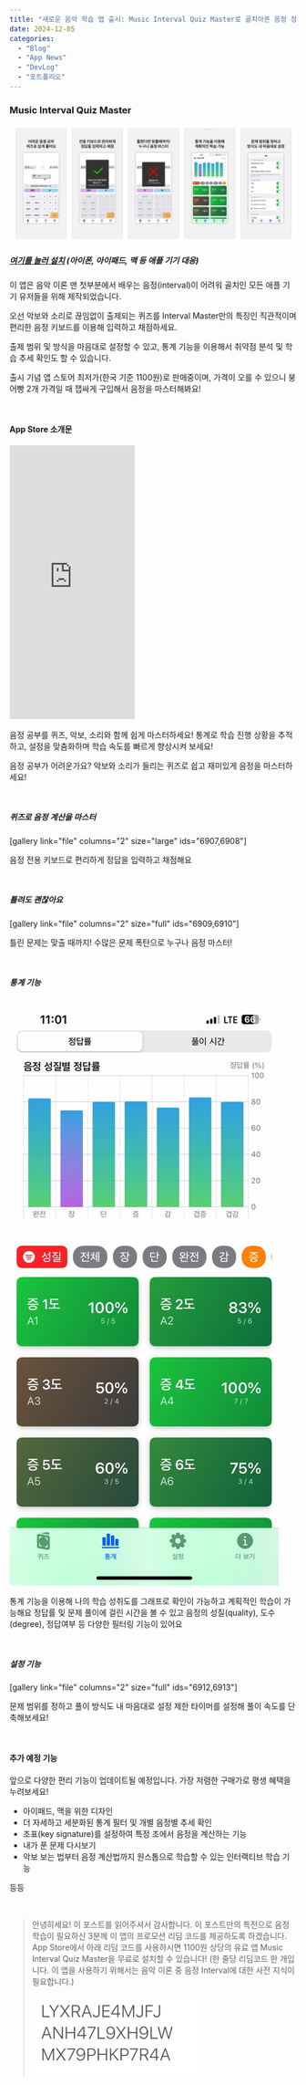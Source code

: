 ```yaml
---
title: "새로운 음악 학습 앱 출시: Music Interval Quiz Master로 골치아픈 음정 정복!"
date: 2024-12-05
categories: 
  - "Blog"
  - "App News"
  - "DevLog"
  - "포트폴리오"
---
```


### **Music Interval Quiz Master**

 ![](/assets/img/wp-content/uploads/2024/12/스크린샷-2024-12-05-오후-9.40.35-복사본.jpg)

##### **[여기를 눌러 설치](https://apps.apple.com/kr/app/music-interval-quiz-master/id6738980588) (아이폰, 아이패드, 맥 등 애플 기기 대응)**

이 앱은 음악 이론 맨 첫부분에서 배우는 음정(interval)이 어려워 골치인 모든 애플 기기 유저들을 위해 제작되었습니다.

오선 악보와 소리로 끊임없이 출제되는 퀴즈를 Interval Master만의 특징인 직관적이며 편리한 음정 키보드를 이용해 입력하고 채점하세요.

출제 범위 및 방식을 마음대로 설정할 수 있고, 통계 기능을 이용해서 취약점 분석 및 학습 추세 확인도 할 수 있습니다.

출시 기념 앱 스토어 최저가(한국 기준 1100원)로 판매중이며, 가격이 오를 수 있으니 붕어빵 2개 가격일 때 잽싸게 구입해서 음정을 마스터해봐요!

 

#### **App Store 소개문**

<iframe width="220" height="480" src="https://giphy.com/embed/7kl4cIGmDs8Kbzpknt" frameborder="0" class="giphy-embed" allowfullscreen="allowfullscreen"></iframe>

음정 공부를 퀴즈, 악보, 소리와 함께 쉽게 마스터하세요! 통계로 학습 진행 상황을 추적하고, 설정을 맞춤화하며 학습 속도를 빠르게 향상시켜 보세요!

음정 공부가 어려운가요? 악보와 소리가 들리는 퀴즈로 쉽고 재미있게 음정을 마스터하세요!

 

##### **퀴즈로 음정 계산을 마스터**

\[gallery link="file" columns="2" size="large" ids="6907,6908"\]

음정 전용 키보드로 편리하게 정답을 입력하고 채점해요

 

##### **틀려도 괜찮아요**

\[gallery link="file" columns="2" size="full" ids="6909,6910"\]

틀린 문제는 맞출 때까지! 수많은 문제 폭탄으로 누구나 음정 마스터!

 

##### **통계 기능**

 ![](/assets/img/wp-content/uploads/2024/12/ko_5_stats.jpg)

통계 기능을 이용해 나의 학습 성취도를 그래프로 확인이 가능하고 계획적인 학습이 가능해요 정답률 및 문제 풀이에 걸린 시간을 볼 수 있고 음정의 성질(quality), 도수(degree), 정답여부 등 다양한 필터링 기능이 있어요

 

##### **설정 기능**

\[gallery link="file" columns="2" size="full" ids="6912,6913"\]

문제 범위를 정하고 풀이 방식도 내 마음대로 설정 제한 타이머를 설정해 풀이 속도를 단축해보세요!

 

#### **추가 예정 기능**

앞으로 다양한 편리 기능이 업데이트될 예정입니다. 가장 저렴한 구매가로 평생 혜택을 누려보세요!

- 아이패드, 맥을 위한 디자인
- 더 자세하고 세분화된 통계 필터 및 개별 음정별 추세 확인
- 조표(key signature)를 설정하여 특정 조에서 음정을 계산하는 기능
- 내가 푼 문제 다시보기
- 악보 보는 법부터 음정 계산법까지 원스톱으로 학습할 수 있는 인터랙티브 학습 기능

등등

 

> 안녕히세요! 이 포스트를 읽어주셔서 감사합니다. 이 포스트만의 특전으로 음정 학습이 필요하신 3분께 이 앱의 프로모션 리딤 코드를 제공하도록 하겠습니다. App Store에서 아래 리딤 코드를 사용하시면 1100원 상당의 유료 앱 Music Interval Quiz Master을 무료로 설치할 수 있습니다! (한 줄당 리딤코드 한 개입니다. 이 앱을 사용하기 위해서는 음악 이론 중 음정 Interval에 대한 사전 지식이 필요합니다.)
> 
>  ![](/assets/img/wp-content/uploads/2024/12/스크린샷-2025-02-13-오전-12.03.59.png)
